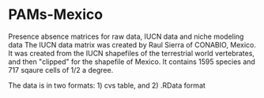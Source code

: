 # PAMs-Mexico
Presence absence matrices for raw data, IUCN data and niche modeling data
The IUCN data matrix was created by Raul Sierra of CONABIO, Mexico. It was created from the IUCN shapefiles of the terrestrial world vertebrates, and then "clipped" for the shapefile of Mexico.
It contains 1595 species and 717 sqaure cells of 1/2  a degree.

The data is in two formats: 1) cvs table, and 2) .RData format
